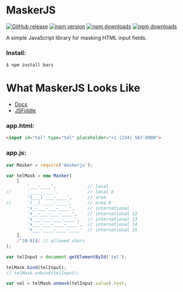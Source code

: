 # MaskerJS

[![GitHub release](https://img.shields.io/github/release/Mike96angelo/Masker.svg?maxAge=21600)](https://github.com/Mike96Angelo/Masker/releases)
[![npm version](https://img.shields.io/npm/v/maskerjs.svg?maxAge=21600)](https://www.npmjs.com/package/maskerjs)
[![npm downloads](https://img.shields.io/npm/dm/maskerjs.svg?maxAge=604800)](https://npm-stat.com/charts.html?package=maskerjs&from=2017-01-28)
[![npm downloads](https://img.shields.io/npm/dt/maskerjs.svg?maxAge=604800)](https://npm-stat.com/charts.html?package=maskerjs&from=2017-01-28)

A simple JavaScript library for masking HTML input fields.

### Install:
```
$ npm install bars
```
# What MaskerJS Looks Like

* [Docs](docs/maskerjs.md)
* [JSFiddle](https://jsfiddle.net/fypyk2jp/3/)

### app.html:

```html
<input id="tel" type="tel" placeholder="+1 (234) 567-8900">
```

### app.js:

```JavaScript
var Masker = require('maskerjs');

var telMask = new Masker(
    [
        '___-____',            // local
//      '____-____',           // local 8
        '(___) ___-____',      // area
//      '(__) ____-____',      // area 8
        '+_-___-___-____',     // international
        '+__-___-___-____',    // international 12
        '+___-___-___-____',   // international 13
        '+___-___-____-____',  // international 14
        '+___-____-____-____'  // international 15
    ],
    /^[0-9]$/ // allowed chars
);

var telInput = document.getElementById('tel');

telMask.bind(telInput);
// telMask.unbind(telInput);

var val = telMask.unmask(telInput.value).text;

```
